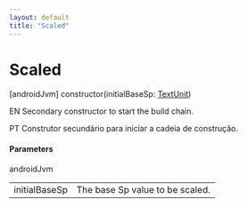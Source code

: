```yaml
---
layout: default
title: "Scaled"
---
```


# Scaled

[androidJvm]
constructor(initialBaseSp: [TextUnit](https://developer.android.com/reference/kotlin/androidx/compose/ui/unit/TextUnit.html))

EN Secondary constructor to start the build chain.

PT Construtor secundário para iniciar a cadeia de construção.

#### Parameters

androidJvm

| | |
|---|---|
| initialBaseSp | The base Sp value to be scaled. |